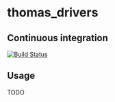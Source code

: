 # thomas_drivers

Continuous integration
----------------------
[![Build Status](http://zju-rolab.qicp.vip/buildStatus/icon?job=thomas_drivers)](http://zju-rolab.qicp.vip/buildStatus/icon?job=thomas_drivers)

Usage
----------------------
TODO
